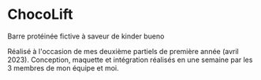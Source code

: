 # ChocoLift
Barre protéinée fictive à saveur de kinder bueno

Réalisé à l'occasion de mes deuxième partiels de première année (avril 2023).
Conception, maquette et intégration réalisés en une semaine par les 3 membres de mon équipe et moi.

